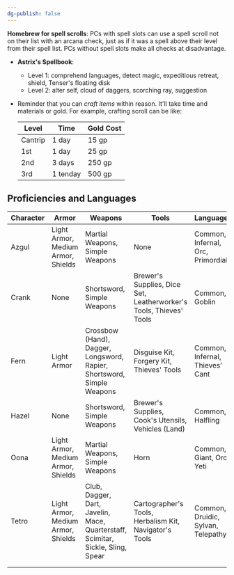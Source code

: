 ```yaml
---
dg-publish: false
---
```


**Homebrew for spell scrolls**: PCs with spell slots can use a spell scroll not on their list with an arcana check, just as if it was a spell above their level from their spell list. PCs without spell slots make all checks at disadvantage.

- **Astrix's Spellbook**: 
	- Level 1: comprehend languages, detect magic, expeditious retreat, shield, Tenser's floating disk
	- Level 2: alter self, cloud of daggers, scorching ray, suggestion
- Reminder that you can *craft items* within reason. It'll take time and materials or gold. For example, crafting scroll can be like:

	| Level   | Time     | Gold Cost |
	| ------- | -------- | --------- |
	| Cantrip | 1 day    | 15 gp     |
	| 1st     | 1 day    | 25 gp     |
	| 2nd     | 3 days   | 250 gp    |
	| 3rd     | 1 tenday | 500 gp    |



## Proficiencies and Languages

| Character | Armor                              | Weapons                                                                         | Tools                                                              | Languages                          |
| --------- | ---------------------------------- | ------------------------------------------------------------------------------- | ------------------------------------------------------------------ | ---------------------------------- |
| Azgul     | Light Armor, Medium Armor, Shields | Martial Weapons, Simple Weapons                                                 | None                                                               | Common, Infernal, Orc, Primordial  |
| Crank     | None                               | Shortsword, Simple Weapons                                                      | Brewer's Supplies, Dice Set, Leatherworker's Tools, Thieves' Tools | Common, Goblin                     |
| Fern      | Light Armor                        | Crossbow (Hand), Dagger, Longsword, Rapier, Shortsword, Simple Weapons           | Disguise Kit, Forgery Kit, Thieves' Tools                          | Common, Infernal, Thieves’ Cant    |
| Hazel     | None                               | Shortsword, Simple Weapons                                                      | Brewer's Supplies, Cook's Utensils, Vehicles (Land)                | Common, Halfling                   | 
| Oona      | Light Armor, Medium Armor, Shields | Martial Weapons, Simple Weapons                                                 | Horn                                                               | Common, Giant, Orc, Yeti           |
| Tetro     | Light Armor, Medium Armor, Shields | Club, Dagger, Dart, Javelin, Mace, Quarterstaff, Scimitar, Sickle, Sling, Spear | Cartographer's Tools, Herbalism Kit, Navigator's Tools             | Common, Druidic, Sylvan, Telepathy |
|           |                                    |                                                                                 |                                                                    |                                    |
|           |                                    |                                                      


